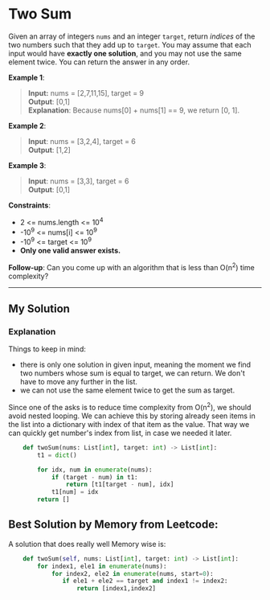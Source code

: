 # Two Sum

Given an array of integers `nums` and an integer `target`, return _indices_ of the two numbers such that they add up to `target`. You may assume that each input would have __exactly one solution__, and you may not use the same element twice. You can return the answer in any order.

__Example 1__:
> __Input:__ nums = [2,7,11,15], target = 9</br>
> __Output__: [0,1]</br>
> __Explanation__: Because nums[0] + nums[1] == 9, we return [0, 1].

__Example 2__:
> __Input__: nums = [3,2,4], target = 6</br>
> __Output__: [1,2]

__Example 3__:
> __Input__: nums = [3,3], target = 6</br>
> __Output__: [0,1]

__Constraints__:
- 2 <= nums.length <= 10<sup>4</sup>
- -10<sup>9</sup> <= nums[i] <= 10<sup>9</sup>
- -10<sup>9</sup> <= target <= 10<sup>9</sup>
- __Only one valid answer exists.__

__Follow-up__: Can you come up with an algorithm that is less than O(n<sup>2</sup>) time complexity?

***
## My Solution

### Explanation
Things to keep in mind:
- there is only one solution in given input, meaning the moment we find two numbers whose sum is equal to target, we can return. We don't have to move any further in the list.
- we can not use the same element twice to get the sum as target.

Since one of the asks is to reduce time complexity from O(n<sup>2</sup>), we should avoid nested looping. We can achieve this by storing already seen items in the list into a dictionary with index of that item as the value. That way we can quickly get number's index from list, in case we needed it later.

```python
    def twoSum(nums: List[int], target: int) -> List[int]:
        t1 = dict()

        for idx, num in enumerate(nums):
            if (target - num) in t1:
                return [t1[target - num], idx]
            t1[num] = idx
        return []
```

## Best Solution by Memory from Leetcode:
A solution that does really well Memory wise is:
```python
    def twoSum(self, nums: List[int], target: int) -> List[int]:
        for index1, ele1 in enumerate(nums):
            for index2, ele2 in enumerate(nums, start=0):
               if ele1 + ele2 == target and index1 != index2:
                   return [index1,index2]
```
